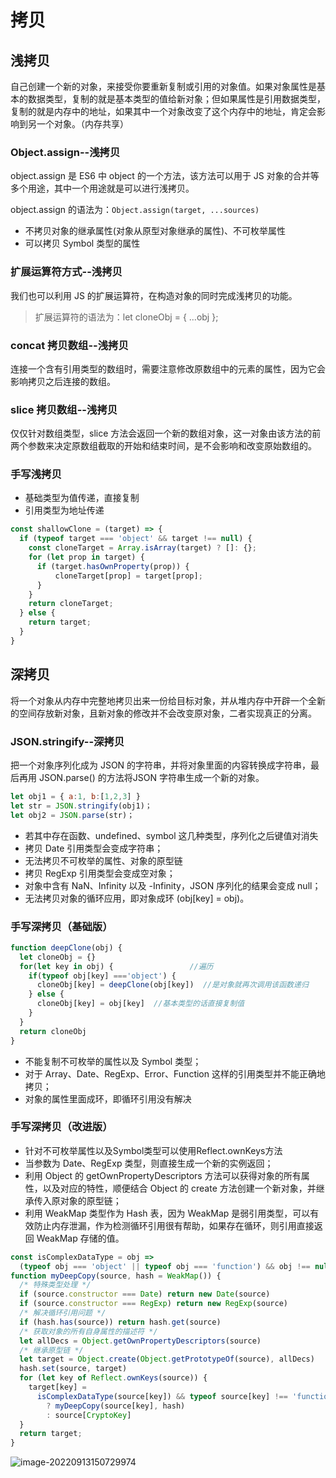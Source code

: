 # 拷贝

## 浅拷贝

自己创建一个新的对象，来接受你要重新复制或引用的对象值。如果对象属性是基本的数据类型，复制的就是基本类型的值给新对象；但如果属性是引用数据类型，复制的就是内存中的地址，如果其中一个对象改变了这个内存中的地址，肯定会影响到另一个对象。（内存共享）

### Object.assign--浅拷贝

object.assign 是 ES6 中 object 的一个方法，该方法可以用于 JS 对象的合并等多个用途，其中一个用途就是可以进行浅拷贝。

object.assign 的语法为：`Object.assign(target, ...sources)`

- 不拷贝对象的继承属性(对象从原型对象继承的属性)、不可枚举属性
- 可以拷贝 Symbol 类型的属性

### 扩展运算符方式--浅拷贝

我们也可以利用 JS 的扩展运算符，在构造对象的同时完成浅拷贝的功能。

> 扩展运算符的语法为：let cloneObj = { ...obj };

### concat 拷贝数组--浅拷贝

连接一个含有引用类型的数组时，需要注意修改原数组中的元素的属性，因为它会影响拷贝之后连接的数组。

### slice 拷贝数组--浅拷贝

仅仅针对数组类型，slice 方法会返回一个新的数组对象，这一对象由该方法的前两个参数来决定原数组截取的开始和结束时间，是不会影响和改变原始数组的。

### 手写浅拷贝

- 基础类型为值传递，直接复制
- 引用类型为地址传递

```js
const shallowClone = (target) => {
  if (typeof target === 'object' && target !== null) {
    const cloneTarget = Array.isArray(target) ? []: {};
    for (let prop in target) {
      if (target.hasOwnProperty(prop)) {
          cloneTarget[prop] = target[prop];
      }
    }
    return cloneTarget;
  } else {
    return target;
  }
}
```

## 深拷贝

将一个对象从内存中完整地拷贝出来一份给目标对象，并从堆内存中开辟一个全新的空间存放新对象，且新对象的修改并不会改变原对象，二者实现真正的分离。

### JSON.stringify--深拷贝

把一个对象序列化成为 JSON 的字符串，并将对象里面的内容转换成字符串，最后再用 JSON.parse() 的方法将JSON 字符串生成一个新的对象。

```javascript
let obj1 = { a:1, b:[1,2,3] }
let str = JSON.stringify(obj1)；
let obj2 = JSON.parse(str)；
```

- 若其中存在函数、undefined、symbol 这几种类型，序列化之后键值对消失
- 拷贝 Date 引用类型会变成字符串；
- 无法拷贝不可枚举的属性、对象的原型链
- 拷贝 RegExp 引用类型会变成空对象；
- 对象中含有 NaN、Infinity 以及 -Infinity，JSON 序列化的结果会变成 null；
- 无法拷贝对象的循环应用，即对象成环 (obj[key] = obj)。

### 手写深拷贝（基础版）

```javascript
function deepClone(obj) { 
  let cloneObj = {}
  for(let key in obj) {                 //遍历
    if(typeof obj[key] ==='object') { 
      cloneObj[key] = deepClone(obj[key])  //是对象就再次调用该函数递归
    } else {
      cloneObj[key] = obj[key]  //基本类型的话直接复制值
    }
  }
  return cloneObj
}
```

- 不能复制不可枚举的属性以及 Symbol 类型；
- 对于 Array、Date、RegExp、Error、Function 这样的引用类型并不能正确地拷贝；
- 对象的属性里面成环，即循环引用没有解决

### 手写深拷贝（改进版）

- 针对不可枚举属性以及Symbol类型可以使用Reflect.ownKeys方法
- 当参数为 Date、RegExp 类型，则直接生成一个新的实例返回；
- 利用 Object 的 getOwnPropertyDescriptors 方法可以获得对象的所有属性，以及对应的特性，顺便结合 Object 的 create 方法创建一个新对象，并继承传入原对象的原型链；
- 利用 WeakMap 类型作为 Hash 表，因为 WeakMap 是弱引用类型，可以有效防止内存泄漏，作为检测循环引用很有帮助，如果存在循环，则引用直接返回 WeakMap 存储的值。

```javascript
const isComplexDataType = obj =>
  (typeof obj === 'object' || typeof obj === 'function') && obj !== null
function myDeepCopy(source, hash = WeakMap()) {
  /* 特殊类型处理 */
  if (source.constructor === Date) return new Date(source)
  if (source.constructor === RegExp) return new RegExp(source)
  /* 解决循环引用问题 */
  if (hash.has(source)) return hash.get(source)
  /* 获取对象的所有自身属性的描述符 */
  let allDecs = Object.getOwnPropertyDescriptors(source)
  /* 继承原型链 */
  let target = Object.create(Object.getPrototypeOf(source), allDecs)
  hash.set(source, target)
  for (let key of Reflect.ownKeys(source)) {
    target[key] =
      isComplexDataType(source[key]) && typeof source[key] !== 'function'
        ? myDeepCopy(source[key], hash)
        : source[CryptoKey]
  }
  return target;
}
```

![image-20220913150729974](D:\Github\Notes\Web\image\image-20220913150729974.png)